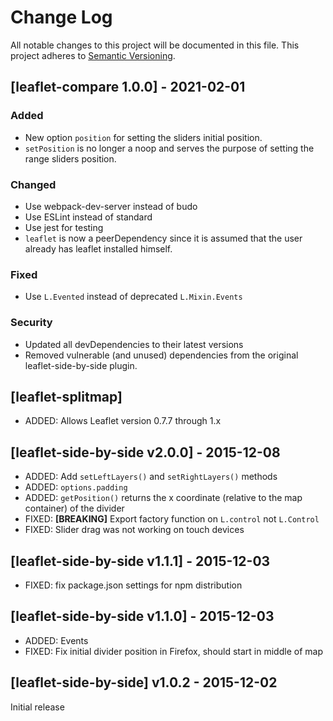 # Change Log

All notable changes to this project will be documented in this file.
This project adheres to [Semantic Versioning](http://semver.org/).


## [leaflet-compare 1.0.0] - 2021-02-01

### Added

- New option `position` for setting the sliders initial position.
- `setPosition` is no longer a noop and serves the purpose of setting the range sliders position.

### Changed

- Use webpack-dev-server instead of budo
- Use ESLint instead of standard
- Use jest for testing
- `leaflet` is now a peerDependency since it is assumed that the user already has leaflet installed himself.

### Fixed

- Use `L.Evented` instead of deprecated `L.Mixin.Events`

### Security

- Updated all devDependencies to their latest versions
- Removed vulnerable (and unused) dependencies from the original leaflet-side-by-side
  plugin.

## [leaflet-splitmap]

- ADDED: Allows Leaflet version 0.7.7 through 1.x

## [leaflet-side-by-side v2.0.0] - 2015-12-08

- ADDED: Add `setLeftLayers()` and `setRightLayers()` methods
- ADDED: `options.padding`
- ADDED: `getPosition()` returns the x coordinate (relative to the map container) of the divider
- FIXED: **[BREAKING]** Export factory function on `L.control` not `L.Control`
- FIXED: Slider drag was not working on touch devices

## [leaflet-side-by-side v1.1.1] - 2015-12-03

- FIXED: fix package.json settings for npm distribution

## [leaflet-side-by-side v1.1.0] - 2015-12-03

- ADDED: Events
- FIXED: Fix initial divider position in Firefox, should start in middle of map

## [leaflet-side-by-side] v1.0.2 - 2015-12-02

Initial release
